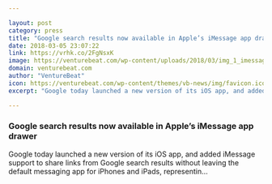 ```yaml
---

layout: post
category: press
title: "Google search results now available in Apple’s iMessage app drawer"
date: 2018-03-05 23:07:22
link: https://vrhk.co/2FgNsxK
image: https://venturebeat.com/wp-content/uploads/2018/03/img_1_imessage_extension-max-1000x1000.png?fit=1000%2C850&strip=all
domain: venturebeat.com
author: "VentureBeat"
icon: https://venturebeat.com/wp-content/themes/vb-news/img/favicon.ico
excerpt: "Google today launched a new version of its iOS app, and added iMessage support to share links from Google search results without leaving the default messaging app for iPhones and iPads, representin…"

---
```


### Google search results now available in Apple’s iMessage app drawer

Google today launched a new version of its iOS app, and added iMessage support to share links from Google search results without leaving the default messaging app for iPhones and iPads, representin…